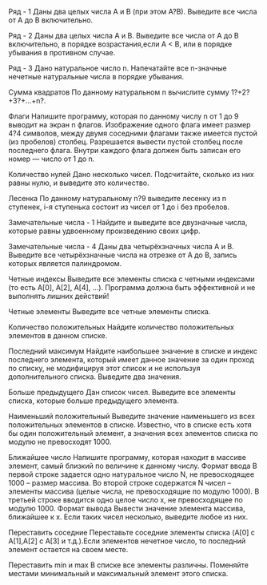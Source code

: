 Ряд - 1
Даны два целых числа A и B (при этом A?B). Выведите все числа от A до B включительно.

Ряд - 2
Даны два целых числа A и В. Выведите все числа от A до B включительно, в порядке возрастания,если A < B, или в порядке убывания в противном случае.

Ряд - 3
Дано натуральное число n. Напечатайте все n-значные нечетные натуральные числа в порядке убывания.

Сумма квадратов
По данному натуральном n вычислите сумму 1?+2?+3?+...+n?.

Флаги
Напишите программу, которая по данному числу n от 1 до 9 выводит на экран n флагов. Изображение одного флага имеет размер 4?4 символов, между двумя соседними флагами также имеется пустой (из пробелов) столбец. Разрешается вывести пустой столбец после последнего флага. Внутри каждого флага должен быть записан его номер — число от 1 до n.

Количество нулей
Дано несколько чисел. Подсчитайте, сколько из них равны нулю, и выведите это количество.

Лесенка
По данному натуральному n?9 выведите лесенку из n ступенек, i-я ступенька состоит из чисел от 1 до i без пробелов.

Замечательные числа - 1
Найдите и выведите все двузначные числа, которые равны удвоенному произведению своих цифр.

Замечательные числа - 4
Даны два четырёхзначных числа A и B. Выведите все четырёхзначные числа на отрезке от A до B, запись которых является палиндромом.

Четные индексы
Выведите все элементы списка с четными индексами (то есть A[0], A[2], A[4], ...). Программа должна быть эффективной и не выполнять лишних действий!

Четные элементы
Выведите все четные элементы списка.

Количество положительных
Найдите количество положительных элементов в данном списке.

Последний максимум
Найдите наибольшее значение в списке и индекс последнего элемента, который имеет данное значение за один проход по списку, не модифицируя этот список и не используя дополнительного списка.
Выведите два значения.

Больше предыдущего
Дан список чисел. Выведите все элементы списка, которые больше предыдущего элемента.

Наименьший положительный
Выведите значение наименьшего из всех положительных элементов в списке. Известно, что в списке есть хотя бы один положительный элемент, а значения всех элементов списка по модулю не превосходят 1000.

Ближайшее число
Напишите программу, которая находит в массиве элемент, самый близкий по величине к данному числу.
Формат ввода
В первой строке задается одно натуральное число N, не превосходящее 1000 – размер массива. Во второй строке содержатся N чисел – элементы массива (целые числа, не превосходящие по модулю 1000). В третьей строке вводится одно целое число x, не превосходящее по модулю 1000.
Формат вывода
Вывести значение элемента массива, ближайшее к x. Если таких чисел несколько, выведите любое из них.

Переставить соседние
Переставьте соседние элементы списка (A[0] c A[1],A[2] c A[3] и т.д.).Если элементов нечетное число, то последний элемент остается на своем месте.

Переставить min и max
В списке все элементы различны. Поменяйте местами минимальный и максимальный элемент этого списка.


